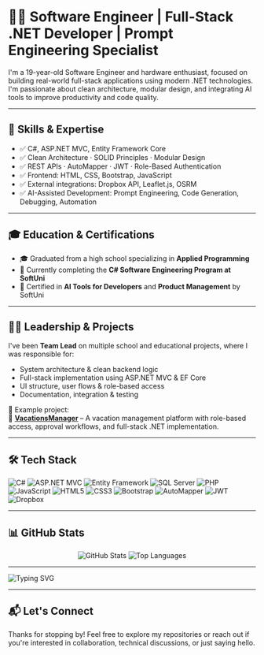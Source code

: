 # 👨‍💻 Software Engineer | Full-Stack .NET Developer | Prompt Engineering Specialist

I'm a 19-year-old Software Engineer and hardware enthusiast, focused on building real-world full-stack applications using modern .NET technologies.  
I'm passionate about clean architecture, modular design, and integrating AI tools to improve productivity and code quality.

---

## 🧠 Skills & Expertise

- ✅ C#, ASP.NET MVC, Entity Framework Core  
- ✅ Clean Architecture · SOLID Principles · Modular Design  
- ✅ REST APIs · AutoMapper · JWT · Role-Based Authentication  
- ✅ Frontend: HTML, CSS, Bootstrap, JavaScript  
- ✅ External integrations: Dropbox API, Leaflet.js, OSRM  
- ✅ AI-Assisted Development: Prompt Engineering, Code Generation, Debugging, Automation  

---

## 🎓 Education & Certifications

- 🎓 Graduated from a high school specializing in **Applied Programming**  
- 🎯 Currently completing the **C# Software Engineering Program at SoftUni**  
- 🧠 Certified in **AI Tools for Developers** and **Product Management** by SoftUni

---

## 🧑‍💼 Leadership & Projects

I've been **Team Lead** on multiple school and educational projects, where I was responsible for:
- System architecture & clean backend logic  
- Full-stack implementation using ASP.NET MVC & EF Core  
- UI structure, user flows & role-based access  
- Documentation, integration & testing

📌 Example project:  
🔹 [**VacationsManager**](https://github.com/Petkata23/VacationsManager) – A vacation management platform with role-based access, approval workflows, and full-stack .NET implementation.

---

## 🛠️ Tech Stack

![C#](https://img.shields.io/badge/C%23-239120?style=for-the-badge&logo=c-sharp&logoColor=white)
![ASP.NET MVC](https://img.shields.io/badge/ASP.NET%20MVC-512BD4?style=for-the-badge&logo=dotnet&logoColor=white)
![Entity Framework](https://img.shields.io/badge/EF%20Core-4B0082?style=for-the-badge&logo=nuget&logoColor=white)
![SQL Server](https://img.shields.io/badge/SQL%20Server-CC2927?style=for-the-badge&logo=microsoftsqlserver&logoColor=white)
![PHP](https://img.shields.io/badge/PHP-777BB4?style=for-the-badge&logo=php&logoColor=white)
![JavaScript](https://img.shields.io/badge/JavaScript-F7DF1E?style=for-the-badge&logo=javascript&logoColor=black)
![HTML5](https://img.shields.io/badge/HTML5-E34F26?style=for-the-badge&logo=html5&logoColor=white)
![CSS3](https://img.shields.io/badge/CSS3-1572B6?style=for-the-badge&logo=css3&logoColor=white)
![Bootstrap](https://img.shields.io/badge/Bootstrap-7952B3?style=for-the-badge&logo=bootstrap&logoColor=white)
![AutoMapper](https://img.shields.io/badge/AutoMapper-DD0031?style=for-the-badge)
![JWT](https://img.shields.io/badge/JWT-000000?style=for-the-badge&logo=jsonwebtokens&logoColor=white)
![Dropbox](https://img.shields.io/badge/Dropbox-0061FF?style=for-the-badge&logo=dropbox&logoColor=white)

---

## 📊 GitHub Stats

<p align="center">
  <img src="https://github-readme-stats.vercel.app/api?username=Petkata23&show_icons=true&theme=tokyonight" alt="GitHub Stats" />
  <img src="https://github-readme-stats.vercel.app/api/top-langs/?username=Petkata23&layout=compact&theme=tokyonight" alt="Top Languages" />
</p>

---

![Typing SVG](https://readme-typing-svg.herokuapp.com?font=Fira+Code&size=22&duration=6000&pause=1000&color=FFCD3C&center=true&vCenter=true&width=800&lines=Building+real-world+.NET+applications;Prompt+Engineering+%7C+Clean+Architecture+%7C+AI+Automation)

---

## 📬 Let's Connect

Thanks for stopping by! Feel free to explore my repositories or reach out if you're interested in collaboration, technical discussions, or just saying hello.
